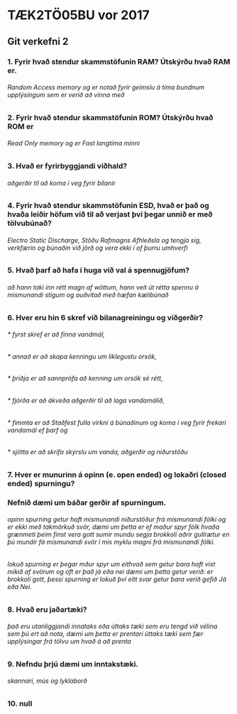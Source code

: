 # TÆK2TÖ05BU vor 2017
## Git verkefni 2
### 1. Fyrir hvað stendur skammstöfunin RAM? Útskýrðu hvað RAM er.
###### Random Access memory og er notað fyrir geimslu á tíma bundnum upplýsingum sem er verið að vinna með
### 2. Fyrir hvað stendur skammstöfunin ROM? Útskýrðu hvað ROM er
###### Read Only memory og er Fast langtíma minni
### 3. Hvað er fyrirbyggjandi viðhald?
###### aðgerðir til að koma í veg fyrir bilanir
### 4. Fyrir hvað stendur skammstöfunin ESD, hvað er það og hvaða leiðir höfum við til að verjast því þegar unnið er með tölvubúnað?
###### Electro Static Discharge, Stöðu Rafmagns Afhleðsla og tengja sig, verkfærin og búnaðin við jörð og vera ekki í of þurru umhverfi
### 5. Hvað þarf að hafa í huga við val á spennugjöfum?
###### að hann taki inn rétt magn af wöttum, hann veit út rétta spennu á mismunandi stigum og auðvitað með hæfan kælibúnað
### 6. Hver eru hin 6 skref við bilanagreiningu og viðgerðir?
###### * fyrst skref er að finna vandmál,
###### * annað er að skapa kenningu um líklegustu orsök,
###### * þriðja er að sannprófa að kenning um orsök sé rétt,
###### * fjórða er að ákveða aðgerðir til að laga vandamálið,
###### * fimmta er að Staðfest fulla virkni á búnaðinum og koma í veg fyrir frekari vandamál ef þarf og
###### * sjötta er að skrifa skýrslu um vanda, aðgerðir og niðurstöðu
### 7. Hver er munurinn á opinn (e. open ended) og lokaðri (closed ended) spurningu?
### Nefnið dæmi um báðar gerðir af spurningum.
###### opinn spurning getur haft mismunandi niðurstöður frá mismunandi fólki og er ekki með takmörkuð svör, dæmi um þetta er ef maður spyr fólk hvaða grænmeti þeim finst vera gott sumir mundu segja brokkolí aðrir gullrætur en þú mundir fá mismunandi svör í mis myklu magni frá mismunandi fólki.
###### lokuð spurning er þegar mður spyr um eithvað sem getur bara haft vist mikið af svörum og oft er það já eða nei dæmi um þetta getur verið: er brokkolí gott, þessi spurning er lokuð því eitt svar getur bara verið gefið Já eða Nei.
### 8. Hvað eru jaðartæki?
###### það eru utanliggjandi innataks eða úttaks tæki sem eru tengd við vélina sem þú ert að nota, dæmi um þetta er prentari úttaks tæki sem fær upplýsingar frá tölvu um hvað á að prenta
### 9. Nefndu þrjú dæmi um inntakstæki.
###### skannari, mús og lyklaborð
### 10. null